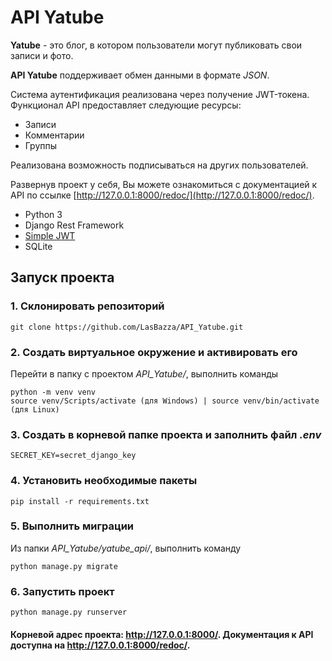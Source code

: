 # API Yatube

**Yatube** - это блог, в котором пользователи могут публиковать свои записи и фото.

**API Yatube** поддерживает обмен данными в формате *JSON*.

Система аутентификация реализована через получение JWT-токена. Функционал API предоставляет следующие ресурсы:

- Записи
- Комментарии
- Группы

Реализована возможность подписываться на других пользователей.

Развернув проект у себя, Вы можете ознакомиться с документацией к API по ссылке [http://127.0.0.1:8000/redoc/](http://127.0.0.1:8000/redoc/).

* Python 3
* Django Rest Framework
* [Simple JWT](https://django-rest-framework-simplejwt.readthedocs.io/en/latest/#simple-jwt)
* SQLite

## Запуск проекта ##
### 1. Склонировать репозиторий
```
git clone https://github.com/LasBazza/API_Yatube.git
```

### 2. Создать виртуальное окружение и активировать его
Перейти в папку с проектом _API_Yatube/_, выполнить команды
```
python -m venv venv
source venv/Scripts/activate (для Windows) | source venv/bin/activate (для Linux)
```
### 3. Создать в корневой папке проекта и заполнить файл _.env_
```
SECRET_KEY=secret_django_key
```
### 4. Установить необходимые пакеты
```
pip install -r requirements.txt
```
### 5. Выполнить миграции
Из папки *API_Yatube/yatube_api/*, выполнить команду
```
python manage.py migrate
```
### 6. Запустить проект
```
python manage.py runserver
```
####  Корневой адрес проекта: http://127.0.0.1:8000/. Документация к API доступна на http://127.0.0.1:8000/redoc/.
